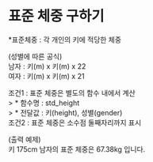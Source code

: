 
# 표준 체중 구하기    


*표준체중 : 각 개인의 키에 적당한 체중     

(성별에 따른 공식)     
남자 : 키(m) x 키(m) x 22    
여자 : 키(m) x 키(m) x 21     

조건1 : 표준 체중은 별도의 함수 내에서 계산    
     > * 함수명 : std_height    
     > * 전달값 : 키(height), 성별(gender)    
조건2 : 표준 체중은 소수점 둘째자리까지 표시    

(출력 예제)    
키 175cm 남자의 표준 체중은 67.38kg 입니다.    
     



